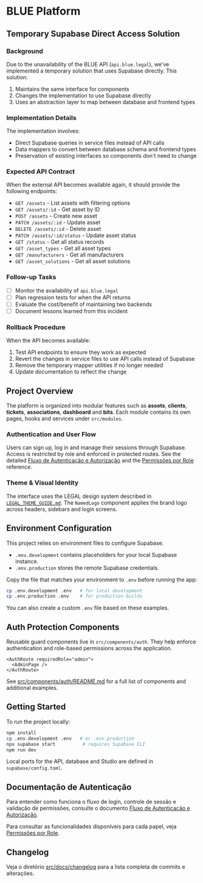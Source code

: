 
# BLUE Platform

## Temporary Supabase Direct Access Solution

### Background
Due to the unavailability of the BLUE API (`api.blue.legal`), we've implemented a temporary solution that uses Supabase directly. This solution:

1. Maintains the same interface for components
2. Changes the implementation to use Supabase directly
3. Uses an abstraction layer to map between database and frontend types

### Implementation Details

The implementation involves:

- Direct Supabase queries in service files instead of API calls
- Data mappers to convert between database schema and frontend types
- Preservation of existing interfaces so components don't need to change

### Expected API Contract

When the external API becomes available again, it should provide the following endpoints:

- `GET /assets` - List assets with filtering options
- `GET /assets/:id` - Get asset by ID
- `POST /assets` - Create new asset
- `PATCH /assets/:id` - Update asset
- `DELETE /assets/:id` - Delete asset
- `PATCH /assets/:id/status` - Update asset status
- `GET /status` - Get all status records
- `GET /asset_types` - Get all asset types
- `GET /manufacturers` - Get all manufacturers
- `GET /asset_solutions` - Get all asset solutions

### Follow-up Tasks

- [ ] Monitor the availability of `api.blue.legal`
- [ ] Plan regression tests for when the API returns
- [ ] Evaluate the cost/benefit of maintaining two backends
- [ ] Document lessons learned from this incident

### Rollback Procedure

When the API becomes available:

1. Test API endpoints to ensure they work as expected
2. Revert the changes in service files to use API calls instead of Supabase
3. Remove the temporary mapper utilities if no longer needed
4. Update documentation to reflect the change

## Project Overview

The platform is organized into modular features such as **assets**, **clients**,
**tickets**, **associations**, **dashboard** and **bits**. Each module contains
its own pages, hooks and services under `src/modules`.

### Authentication and User Flow

Users can sign up, log in and manage their sessions through Supabase. Access is
restricted by role and enforced in protected routes. See the detailed
[Fluxo de Autenticação e Autorização](src/docs/AUTH_FLOW.md) and the
[Permissões por Role](src/docs/ROLE_PERMISSIONS.md) reference.

### Theme & Visual Identity

The interface uses the LEGAL design system described in
[`LEGAL_THEME_GUIDE.md`](src/docs/LEGAL_THEME_GUIDE.md). The `NamedLogo`
component applies the brand logo across headers, sidebars and login screens.

## Environment Configuration

This project relies on environment files to configure Supabase.

- `.env.development` contains placeholders for your local Supabase instance.
- `.env.production` stores the remote Supabase credentials.

Copy the file that matches your environment to `.env` before running the app:

```bash
cp .env.development .env   # for local development
cp .env.production .env    # for production builds
```

You can also create a custom `.env` file based on these examples.


## Auth Protection Components

Reusable guard components live in `src/components/auth`. They help enforce authentication and role-based permissions across the application.

```tsx
<AuthRoute requiredRole="admin">
  <AdminPage />
</AuthRoute>
```

See [src/components/auth/README.md](src/components/auth/README.md) for a full list of components and additional examples.

## Getting Started

To run the project locally:

```bash
npm install
cp .env.development .env   # or .env.production
npx supabase start          # requires Supabase CLI
npm run dev
```

Local ports for the API, database and Studio are defined in `supabase/config.toml`.

## Documentação de Autenticação

Para entender como funciona o fluxo de login, controle de sessão e validação de permissões, consulte o documento [Fluxo de Autenticação e Autorização](src/docs/AUTH_FLOW.md).


Para consultar as funcionalidades disponíveis para cada papel, veja [Permissões por Role](src/docs/ROLE_PERMISSIONS.md).

## Changelog

Veja o diretório [src/docs/changelog](src/docs/changelog/) para a lista completa de commits e alterações.
